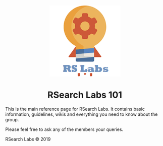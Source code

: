 <p align="center">
<img src="images/inno.png">
</p>

<h1><center>RSearch Labs 101</center></h1>

This is the main reference page for RSearch Labs. It contains basic information, guidelines, wikis and everything you need to know about the group.

Please feel free to ask any of the members your queries.

RSearch Labs © 2019
